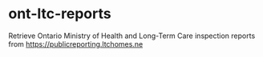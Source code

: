 # ont-ltc-reports
Retrieve Ontario Ministry of Health and Long-Term Care inspection reports from https://publicreporting.ltchomes.ne
